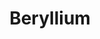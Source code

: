 ---
title: "Beryllium"
summary: "Beryllium is a chemical element with symbol Be and atomic number 4. Classified as an alkaline earth metal, beryllium is a solid at room temperature."
image: /images/beryllium.png
imageAlt: "Beryllium - Atomic Number: 4"

---